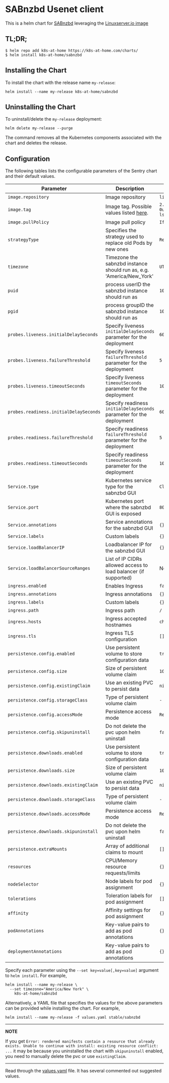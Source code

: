 # SABnzbd Usenet client

This is a helm chart for [SABnzbd](https://sabnzbd.org/) leveraging the [Linuxserver.io image](https://hub.docker.com/r/linuxserver/sabnzbd/)

## TL;DR;

```shell
$ helm repo add k8s-at-home https://k8s-at-home.com/charts/
$ helm install k8s-at-home/sabnzbd
```

## Installing the Chart

To install the chart with the release name `my-release`:

```console
helm install --name my-release k8s-at-home/sabnzbd
```

## Uninstalling the Chart

To uninstall/delete the `my-release` deployment:

```console
helm delete my-release --purge
```

The command removes all the Kubernetes components associated with the chart and deletes the release.

## Configuration

The following tables lists the configurable parameters of the Sentry chart and their default values.

| Parameter                              | Description                                                                                   | Default                         |
|----------------------------------------|-----------------------------------------------------------------------------------------------|---------------------------------|
| `image.repository`                     | Image repository                                                                              | `linuxserver/sabnzbd`           |
| `image.tag`                            | Image tag. Possible values listed [here](https://hub.docker.com/r/linuxserver/sabnzbd/tags/). | `2.3.9-0ubuntu1jcfp218.04-ls64` |
| `image.pullPolicy`                     | Image pull policy                                                                             | `IfNotPresent`                  |
| `strategyType`                         | Specifies the strategy used to replace old Pods by new ones                                   | `Recreate`                      |
| `timezone`                             | Timezone the sabnzbd instance should run as, e.g. 'America/New_York'                          | `UTC`                           |
| `puid`                                 | process userID the sabnzbd instance should run as                                             | `1001`                          |
| `pgid`                                 | process groupID the sabnzbd instance should run as                                            | `1001`                          |
| `probes.liveness.initialDelaySeconds`  | Specify liveness `initialDelaySeconds` parameter for the deployment                           | `60`                            |
| `probes.liveness.failureThreshold`     | Specify liveness `failureThreshold` parameter for the deployment                              | `5`                             |
| `probes.liveness.timeoutSeconds`       | Specify liveness `timeoutSeconds` parameter for the deployment                                | `10`                            |
| `probes.readiness.initialDelaySeconds` | Specify readiness `initialDelaySeconds` parameter for the deployment                          | `60`                            |
| `probes.readiness.failureThreshold`    | Specify readiness `failureThreshold` parameter for the deployment                             | `5`                             |
| `probes.readiness.timeoutSeconds`      | Specify readiness `timeoutSeconds` parameter for the deployment                               | `10`                            |
| `Service.type`                         | Kubernetes service type for the sabnzbd GUI                                                   | `ClusterIP`                     |
| `Service.port`                         | Kubernetes port where the sabnzbd GUI is exposed                                              | `8080`                          |
| `Service.annotations`                  | Service annotations for the sabnzbd GUI                                                       | `{}`                            |
| `Service.labels`                       | Custom labels                                                                                 | `{}`                            |
| `Service.loadBalancerIP`               | Loadbalancer IP for the sabnzbd GUI                                                           | `{}`                            |
| `Service.loadBalancerSourceRanges`     | List of IP CIDRs allowed access to load balancer (if supported)                               | None                            |
| `ingress.enabled`                      | Enables Ingress                                                                               | `false`                         |
| `ingress.annotations`                  | Ingress annotations                                                                           | `{}`                            |
| `ingress.labels`                       | Custom labels                                                                                 | `{}`                            |
| `ingress.path`                         | Ingress path                                                                                  | `/`                             |
| `ingress.hosts`                        | Ingress accepted hostnames                                                                    | `chart-example.local`           |
| `ingress.tls`                          | Ingress TLS configuration                                                                     | `[]`                            |
| `persistence.config.enabled`           | Use persistent volume to store configuration data                                             | `true`                          |
| `persistence.config.size`              | Size of persistent volume claim                                                               | `1Gi`                           |
| `persistence.config.existingClaim`     | Use an existing PVC to persist data                                                           | `nil`                           |
| `persistence.config.storageClass`      | Type of persistent volume claim                                                               | `-`                             |
| `persistence.config.accessMode`        | Persistence access mode                                                                       | `ReadWriteOnce`                 |
| `persistence.config.skipuninstall`     | Do not delete the pvc upon helm uninstall                                                     | `false`                         |
| `persistence.downloads.enabled`        | Use persistent volume to store configuration data                                             | `true`                          |
| `persistence.downloads.size`           | Size of persistent volume claim                                                               | `10Gi`                          |
| `persistence.downloads.existingClaim`  | Use an existing PVC to persist data                                                           | `nil`                           |
| `persistence.downloads.storageClass`   | Type of persistent volume claim                                                               | `-`                             |
| `persistence.downloads.accessMode`     | Persistence access mode                                                                       | `ReadWriteOnce`                 |
| `persistence.downloads.skipuninstall`  | Do not delete the pvc upon helm uninstall                                                     | `false`                         |
| `persistence.extraMounts`              | Array of additional claims to mount                                                           | `[]`                            |
| `resources`                            | CPU/Memory resource requests/limits                                                           | `{}`                            |
| `nodeSelector`                         | Node labels for pod assignment                                                                | `{}`                            |
| `tolerations`                          | Toleration labels for pod assignment                                                          | `[]`                            |
| `affinity`                             | Affinity settings for pod assignment                                                          | `{}`                            |
| `podAnnotations`                       | Key-value pairs to add as pod annotations                                                     | `{}`                            |
| `deploymentAnnotations`                | Key-value pairs to add as pod annotations                                                     | `{}`                            |

Specify each parameter using the `--set key=value[,key=value]` argument to `helm install`. For example,

```console
helm install --name my-release \
  --set timezone="America/New York" \
    k8s-at-home/sabnzbd
```

Alternatively, a YAML file that specifies the values for the above parameters can be provided while installing the chart. For example,

```console
helm install --name my-release -f values.yaml stable/sabnzbd
```

---
**NOTE**

If you get `Error: rendered manifests contain a resource that already exists. Unable to continue with install: existing resource conflict: ...` it may be because you uninstalled the chart with `skipuninstall` enabled, you need to manually delete the pvc or use `existingClaim`.

---

Read through the [values.yaml](https://github.com/k8s-at-home/charts/blob/master/charts/sabnzbd/values.yaml) file. It has several commented out suggested values.
